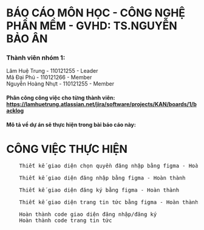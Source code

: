 # BÁO CÁO MÔN HỌC - CÔNG NGHỆ PHẦN MỀM - GVHD: TS.NGUYỄN BẢO ÂN
### Thành viên nhóm 1:
Lâm Huệ Trung - 110121255 - Leader <br>
Mã Đại Phú - 110121266 - Member  <br>
Nguyễn Hoàng Nhựt - 110121255 - Member<br>
#### Phân công công việc cho từng thành viên: https://lamhuetrung.atlassian.net/jira/software/projects/KAN/boards/1/backlog
#### Mô tả về dự án sẽ thực hiện trong bài báo cáo này:
# CÔNG VIỆC THỰC HIỆN <br>
  <pre>
    Thiết kế giao diện chọn quyền đăng nhập bằng figma - Hoàn thành <br>
    Thiết kế giao diện đăng nhập bằng figma - Hoàn thành <br>
    Thiết kế giao diện đăng ký bằng figma - Hoàn thành <br>
    Thiết kế giao diện trang tin tức bằng figma - Hoàn thành <br>
    Hoàn thành code giao diện đăng nhập/đăng ký
    Hoàn thành code trang tin tức 
  </pre>
